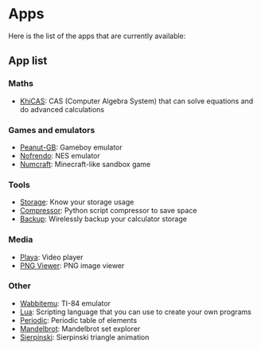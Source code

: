 # Apps

Here is the list of the apps that are currently available:

## App list

### Maths

- [KhiCAS](./khicas.md): CAS (Computer Algebra System) that can solve equations
  and do advanced calculations

### Games and emulators

- [Peanut-GB](./peanut-gb.md): Gameboy emulator
- [Nofrendo](./nofrendo.md): NES emulator
- [Numcraft](./numcraft.md): Minecraft-like sandbox game

### Tools

- [Storage](./storage.md): Know your storage usage
- [Compressor](./compressor.md): Python script compressor to save space
- [Backup](./backup.md): Wirelessly backup your calculator storage

### Media

- [Playa](./playa.md): Video player
- [PNG Viewer](./pngviewer.md): PNG image viewer

### Other

- [Wabbitemu](./wabbitemu.md): TI-84 emulator
- [Lua](./lua.md): Scripting language that you can use to create your own
  programs
- [Periodic](./periodic.md): Periodic table of elements
- [Mandelbrot](./mandelbrot.md): Mandelbrot set explorer
- [Sierpinski](./sierpinski.md): Sierpinski triangle animation
